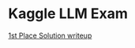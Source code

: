 # Kaggle LLM Exam

[1st Place Solution writeup](https://www.kaggle.com/competitions/kaggle-llm-science-exam/discussion/446422)
